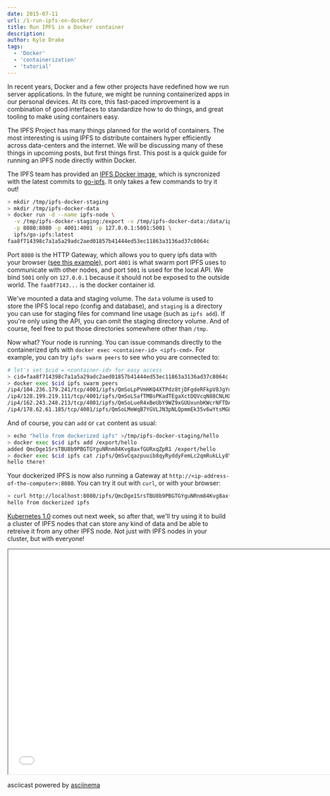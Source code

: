 ```yaml
---
date: 2015-07-11
url: /1-run-ipfs-on-docker/
title: Run IPFS in a Docker container
description:
author: Kyle Drake
tags:
  - 'Docker'
  - 'containerization'
  - 'tutorial'
---
```


In recent years, Docker and a few other projects have redefined how we run server applications. In the future, we might be running containerized apps in our personal devices. At its core, this fast-paced improvement is a combination of good interfaces to standardize how to do things, and great tooling to make using containers easy.

The IPFS Project has many things planned for the world of containers. The most interesting is using IPFS to distribute containers hyper efficiently across data-centers and the internet. We will be discussing many of these things in upcoming posts, but first things first. This post is a quick guide for running an IPFS node directly within Docker.

The IPFS team has provided an [IPFS Docker image](https://registry.hub.docker.com/r/ipfs/go-ipfs), which is syncronized with the latest commits to [go-ipfs](https://github.com/ipfs/go-ipfs). It only takes a few commands to try it out!

```sh
> mkdir /tmp/ipfs-docker-staging
> mkdir /tmp/ipfs-docker-data
> docker run -d --name ipfs-node \
  -v /tmp/ipfs-docker-staging:/export -v /tmp/ipfs-docker-data:/data/ipfs \
  -p 8080:8080 -p 4001:4001 -p 127.0.0.1:5001:5001 \
  ipfs/go-ipfs:latest
faa8f714398c7a1a5a29adc2aed01857b41444ed53ec11863a3136ad37c8064c
```

Port `8080` is the HTTP Gateway, which allows you to query ipfs data with your browser ([see this example](http://gateway.ipfs.io/ipfs/QmVyS3iAy7mvDA2HqQWm2aqZDcGDH3bCRLFkEutfBWNBqN/)), port `4001` is what swarm port IPFS uses to communicate with other nodes, and port `5001` is used for the local API. We bind `5001` only on `127.0.0.1` because it should not be exposed to the outside world. The `faa8f7143...` is the docker container id.

We've mounted a data and staging volume. The `data` volume is used to store the IPFS local repo (config and database), and `staging` is a directory you can use for staging files for command line usage (such as `ipfs add`). If you're only using the API, you can omit the staging directory volume. And of course, feel free to put those directories somewhere other than `/tmp`.

Now what? Your node is running. You can issue commands directly to the containerized ipfs with `docker exec <container-id> <ipfs-cmd>`. For example, you can try `ipfs swarm peers` to see who you are connected to:

```sh
# let's set $cid = <container-id> for easy access
> cid=faa8f714398c7a1a5a29adc2aed01857b41444ed53ec11863a3136ad37c8064c
> docker exec $cid ipfs swarm peers
/ip4/104.236.179.241/tcp/4001/ipfs/QmSoLpPVmHKQ4XTPdz8tjDFgdeRFkpV8JgYq8JVJ69RrZm
/ip4/128.199.219.111/tcp/4001/ipfs/QmSoLSafTMBsPKadTEgaXctDQVcqN88CNLHXMkTNwMKPnu
/ip4/162.243.248.213/tcp/4001/ipfs/QmSoLueR4xBeUbY9WZ9xGUUxunbKWcrNFTDAadQJmocnWm
/ip4/178.62.61.185/tcp/4001/ipfs/QmSoLMeWqB7YGVLJN3pNLQpmmEk35v6wYtsMGLzSr5QBU3
```

And of course, you can `add` or `cat` content as usual:

```sh
> echo "hello from dockerized ipfs" >/tmp/ipfs-docker-staging/hello
> docker exec $cid ipfs add /export/hello
added QmcDge1SrsTBU8b9PBGTGYguNRnm84Kvg8axfGURxqZpR1 /export/hello
> docker exec $cid ipfs cat /ipfs/QmSvCqazpuuib8qyRyddyFemLc2qmRukLLy8YfkdRPEXoQ
hello there!
```

Your dockerized IPFS is now also running a Gateway at `http://<ip-address-of-the-computer>:8080`. You can try it out with `curl`, or with your browser:

```sh
> curl http://localhost:8080/ipfs/QmcDge1SrsTBU8b9PBGTGYguNRnm84Kvg8axfGURxqZpR1
hello from dockerized ipfs
```

[Kubernetes 1.0](http://kuberneteslaunch.com) comes out next week, so after that, we'll try using it to build a cluster of IPFS nodes that can store any kind of data and be able to retreive it from any other IPFS node. Not just with IPFS nodes in your cluster, but with everyone!

<iframe src="/blog/001-run-ipfs-on-docker/ascii" style="width: 737px; height: 509px; overflow: hidden;" scrolling="no"></iframe>
<p class="powered">asciicast powered by <a href="https://asciinema.org/" target="_top">asciinema</a></p>
